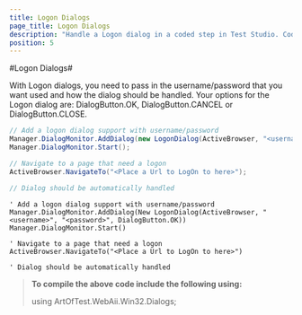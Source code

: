 ```yaml
---
title: Logon Dialogs
page_title: Logon Dialogs
description: "Handle a Logon dialog in a coded step in Test Studio. Coded test to handle Logon dialogs in Test Studio. Test Studio Testing Framework Logon Dialog handling."
position: 5
---
```

#Logon Dialogs#

With Logon dialogs, you need to pass in the username/password that you want used and how the dialog should be handled. Your options for the Logon dialog are: DialogButton.OK, DialogButton.CANCEL or DialogButton.CLOSE.

```C#
// Add a logon dialog support with username/password
Manager.DialogMonitor.AddDialog(new LogonDialog(ActiveBrowser, "<username>", "<password>", DialogButton.OK));
Manager.DialogMonitor.Start();

// Navigate to a page that need a logon
ActiveBrowser.NavigateTo("<Place a Url to LogOn to here>");

// Dialog should be automatically handled
```
```VB
' Add a logon dialog support with username/password
Manager.DialogMonitor.AddDialog(New LogonDialog(ActiveBrowser, "<username>", "<password>", DialogButton.OK))
Manager.DialogMonitor.Start()

' Navigate to a page that need a logon
ActiveBrowser.NavigateTo("<Place a Url to LogOn to here>")

' Dialog should be automatically handled
```


> **To compile the above code include the following using:**
>
> using ArtOfTest.WebAii.Win32.Dialogs;
